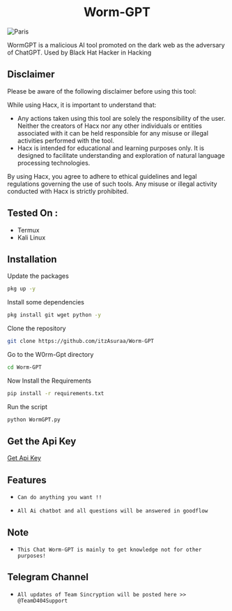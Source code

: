 <h1 align="center">Worm-GPT<br>
</h1>
<img src="WormGPT.png" alt="Paris" class="center">

WormGPT is a malicious AI tool promoted on the dark web as the adversary of ChatGPT. Used by Black Hat Hacker in Hacking 

## Disclaimer

Please be aware of the following disclaimer before using this tool:

While using Hacx, it is important to understand that:

- Any actions taken using this tool are solely the responsibility of the user. Neither the creators of Hacx nor any other individuals or entities associated with it can be held responsible for any misuse or illegal activities performed with the tool.
- Hacx is intended for educational and learning purposes only. It is designed to facilitate understanding and exploration of natural language processing technologies.

By using Hacx, you agree to adhere to ethical guidelines and legal regulations governing the use of such tools. Any misuse or illegal activity conducted with Hacx is strictly prohibited.

## Tested On :
<ul>
  <li>Termux</li>
  <li>Kali Linux</>
</ul>


## Installation 

Update the packages
```bash
pkg up -y
```
Install some dependencies
```bash
pkg install git wget python -y
```
Clone the repository
```bash
git clone https://github.com/itzAsuraa/Worm-GPT
```
Go to the W0rm-Gpt directory
```bash
cd Worm-GPT
```
Now Install the Requirements 
```bash
pip install -r requirements.txt
```
Run the script
```bash
python WormGPT.py
```


## Get the Api Key

[Get Api Key](https://platform.openai.com/api-keys)

## Features
* `Can do anything you want !!`

* `All Ai chatbot and all questions will be answered in goodflow`

## Note
* `This Chat Worm-GPT is mainly to get knowledge not for other purposes!`

## Telegram Channel

* `All updates of Team Sincryption will be posted here >> @TeamD404Support`

<a href="https://t.me/TeamD404Support">
